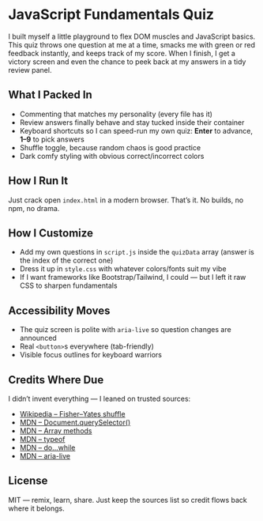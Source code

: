 # JavaScript Fundamentals Quiz

I built myself a little playground to flex DOM muscles and JavaScript basics. This quiz throws one question at me at a time, smacks me with green or red feedback instantly, and keeps track of my score. When I finish, I get a victory screen and even the chance to peek back at my answers in a tidy review panel.

## What I Packed In
- Commenting that matches my personality (every file has it)
- Review answers finally behave and stay tucked inside their container
- Keyboard shortcuts so I can speed-run my own quiz: **Enter** to advance, **1–9** to pick answers
- Shuffle toggle, because random chaos is good practice
- Dark comfy styling with obvious correct/incorrect colors

## How I Run It
Just crack open `index.html` in a modern browser. That’s it. No builds, no npm, no drama.

## How I Customize
- Add my own questions in `script.js` inside the `quizData` array (answer is the index of the correct one)
- Dress it up in `style.css` with whatever colors/fonts suit my vibe
- If I want frameworks like Bootstrap/Tailwind, I could — but I left it raw CSS to sharpen fundamentals

## Accessibility Moves
- The quiz screen is polite with `aria-live` so question changes are announced
- Real `<button>`s everywhere (tab-friendly)
- Visible focus outlines for keyboard warriors

## Credits Where Due
I didn’t invent everything — I leaned on trusted sources:
- [Wikipedia – Fisher–Yates shuffle](https://en.wikipedia.org/wiki/Fisher%E2%80%93Yates_shuffle)
- [MDN – Document.querySelector()](https://developer.mozilla.org/docs/Web/API/Document/querySelector)
- [MDN – Array methods](https://developer.mozilla.org/en-US/docs/Web/JavaScript/Reference/Global_Objects/Array)
- [MDN – typeof](https://developer.mozilla.org/docs/Web/JavaScript/Reference/Operators/typeof)
- [MDN – do...while](https://developer.mozilla.org/docs/Web/JavaScript/Reference/Statements/do...while)
- [MDN – aria-live](https://developer.mozilla.org/docs/Web/Accessibility/ARIA/Attributes/aria-live)

## License
MIT — remix, learn, share. Just keep the sources list so credit flows back where it belongs.